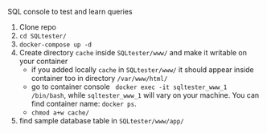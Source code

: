 SQL console to test and learn queries 
1. Clone repo
2. ``cd SQLtester/``
3. ``docker-compose up -d``
4. Create directory `cache` inside `SQLtester/www/`
and make it writable on your container
    * if you added locally `cache` in `SQLtester/www/` it should appear inside container too in directory
        `/var/www/html/`
    * go to container console `` docker exec -it sqltester_www_1 /bin/bash``,
    while `sqltester_www_1` will vary on your machine. 
    You can find container name: `docker ps`.
    * ``chmod a+w cache/``
5. find sample database table in `SQLtester/www/app/`